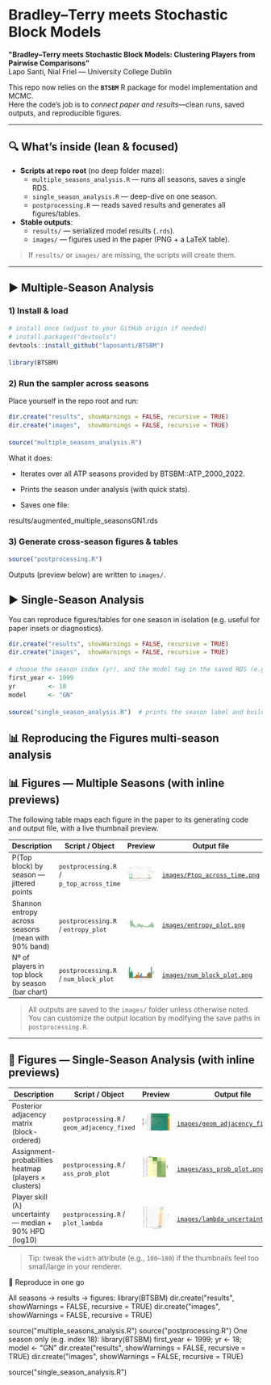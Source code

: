 # Bradley–Terry meets Stochastic Block Models

**"Bradley–Terry meets Stochastic Block Models: Clustering Players from Pairwise Comparisons"**  
Lapo Santi, Nial Friel — University College Dublin

This repo now relies on the **`BTSBM`** R package for model implementation and MCMC.  
Here the code’s job is to *connect paper and results*—clean runs, saved outputs, and reproducible figures.

---

## 🔍 What’s inside (lean & focused)

- **Scripts at repo root** (no deep folder maze):
  - `multiple_seasons_analysis.R` — runs all seasons, saves a single RDS.
  - `single_season_analysis.R` — deep-dive on one season.
  - `postprocessing.R` — reads saved results and generates all figures/tables.
- **Stable outputs**:
  - `results/` — serialized model results (`.rds`).
  - `images/` — figures used in the paper (PNG + a LaTeX table).

> If `results/` or `images/` are missing, the scripts will create them.

---

## ▶️ Multiple-Season Analysis

### 1) Install & load

```r
# install once (adjust to your GitHub origin if needed)
# install.packages("devtools")
devtools::install_github("laposanti/BTSBM")

library(BTSBM)
```

### 2) Run the sampler across seasons
Place yourself in the repo root and run:
```r
dir.create("results", showWarnings = FALSE, recursive = TRUE)
dir.create("images",  showWarnings = FALSE, recursive = TRUE)

source("multiple_seasons_analysis.R")
```

What it does:

- Iterates over all ATP seasons provided by BTSBM::ATP_2000_2022.

- Prints the season under analysis (with quick stats).

- Saves one file:

results/augmented_multiple_seasonsGN1.rds

### 3) Generate cross-season figures & tables

```r
source("postprocessing.R")
```

Outputs (preview below) are written to `images/`.

## ▶️ Single-Season Analysis

You can reproduce figures/tables for one season in isolation (e.g. useful for paper insets or diagnostics).

```r
dir.create("results", showWarnings = FALSE, recursive = TRUE)
dir.create("images",  showWarnings = FALSE, recursive = TRUE)

# choose the season index (yr), and the model tag in the saved RDS (e.g. "GN")
first_year <- 1999
yr         <- 18
model      <- "GN"

source("single_season_analysis.R")  # prints the season label and builds the figures

```

## 📊 Reproducing the Figures multi-season analysis
## 📊 Figures — Multiple Seasons (with inline previews)

The following table maps each figure in the paper to its generating code and output file, with a live thumbnail preview.

| Description | Script / Object | Preview | Output file |
|---|---|---|---|
| P(Top block) by season — jittered points | `postprocessing.R` / `p_top_across_time` | <a href="./images/Ptop_across_time.png"><img src="./images/Ptop_across_time.png" width="140" alt="P(top block) by season"></a> | [`images/Ptop_across_time.png`](./images/Ptop_across_time.png) |
| Shannon entropy across seasons (mean with 90% band) | `postprocessing.R` / `entropy_plot` | <a href="./images/entropy_plot.png"><img src="./images/entropy_plot.png" width="140" alt="Entropy across seasons"></a> | [`images/entropy_plot.png`](./images/entropy_plot.png) |
| Nº of players in top block by season (bar chart) | `postprocessing.R` / `num_block_plot` | <a href="./images/num_block_plot.png"><img src="./images/num_block_plot.png" width="140" alt="# players in top block"></a> | [`images/num_block_plot.png`](./images/num_block_plot.png) |

> All outputs are saved to the `images/` folder unless otherwise noted.  
> You can customize the output location by modifying the save paths in `postprocessing.R`.

---

## 🎯 Figures — Single-Season Analysis (with inline previews)

| Description | Script / Object | Preview | Output file |
|---|---|---|---|
| Posterior adjacency matrix (block-ordered) | `postprocessing.R` / `geom_adjacency_fixed` | <a href="./images/adjacency_reordered.png"><img src="./images/geom_adjacency_fixed.png" width="140" alt="Block-ordered adjacency"></a> | [`images/geom_adjacency_fixed.png`](./images/geom_adjacency_fixed.png) |
| Assignment-probabilities heatmap (players × clusters) | `postprocessing.R` / `ass_prob_plot` | <a href="./images/assignment_uncertainty.png"><img src="./images/ass_prob_plot.png" width="140" alt="Assignment probabilities heatmap"></a> | [`images/ass_prob_plot.png`](./images/ass_prob_plot.png) |
| Player skill (λ) uncertainty — median + 90% HPD (log10) | `postprocessing.R` / `plot_lambda` | <a href="./images/lambda_uncertainty.png"><img src="./images/lambda_uncertainty.png" width="140" alt="Lambda uncertainty"></a> | [`images/lambda_uncertainty.png`](./images/lambda_uncertainty.png) |

> Tip: tweak the `width` attribute (e.g., `100–180`) if the thumbnails feel too small/large in your renderer.


🧪 Reproduce in one go

All seasons → results → figures:
library(BTSBM)
dir.create("results", showWarnings = FALSE, recursive = TRUE)
dir.create("images",  showWarnings = FALSE, recursive = TRUE)

source("multiple_seasons_analysis.R")
source("postprocessing.R")
One season only (e.g. index 18):
library(BTSBM)
first_year <- 1999; yr <- 18; model <- "GN"
dir.create("results", showWarnings = FALSE, recursive = TRUE)
dir.create("images",  showWarnings = FALSE, recursive = TRUE)

source("single_season_analysis.R")

